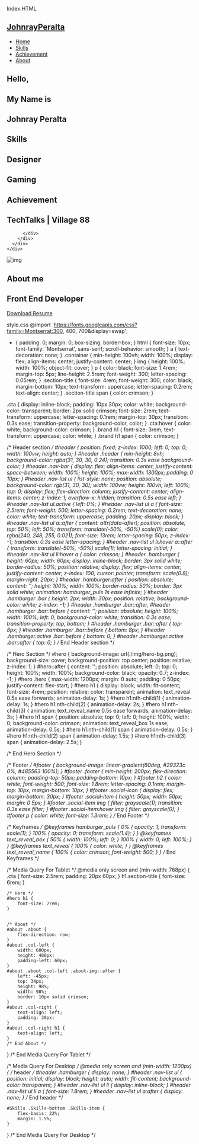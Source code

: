 Index.HTML
<!DOCTYPE html>
<html lang="en">

<head>
  <meta charset="UTF-8">
  <meta name="viewport" content="width=device-width, initial-scale=1.0">
  <link rel="stylesheet" href="style.css">
  <title>My Website</title>
</head>

<body>
  <!-- Header -->
  <section id="header">
    <div class="header container">
      <div class="nav-bar">
        <div class="brand">
          <a href="#hero">
            <h1><span>Johnray</span>Peralta</h1>
          </a>
        </div>
        <div class="nav-list">
          <div class="hamburger">
            <div class="bar"></div>
          </div>
          <ul>
            <li><a href="#hero" data-after="Home">Home</a></li>
            <li><a href="#Skills" data-after="Skills">Skills</a></li>
            <li><a href="#Achievement" data-after="Achievement">Achievement</a></li>
            <li><a href="#about" data-after="About">About</a></li>
        </div>
      </div>
    </div>
  </section>
  <!-- End Header -->


  <!-- Hero Section  -->
  <section id="hero">
    <div class="hero container">
      <div>
        <h1>Hello, <span></span></h1>
        <h1>My Name is <span></span></h1>
        <h1>Johnray Peralta <span></span></h1>
      </div>
    </div>
  </section>
  <!-- End Hero Section  -->

  <!-- Skills Section -->
  <section id="Skills">
    <div class="Skills container">
      <div class="Skills-top">
        <h1 class="section-title">Skills<span>
      </div>
      <div class="Skills-bottom">
        <div class="Skills-item">
          <h2>Designer</h2>
        </div>
        <div class="Skills-item">
          <h2>Gaming</h2>
      </div>
    </div>
  </section>
  <!-- End Skills Section -->

  <!-- Achievement Section -->
  <section id="Achievement">
    <div class="Achievement container">
      <div class="Achievement-header">
        <h1 class="section-title"> <span>Achievement</span></h1>
      </div>
      <div class="all-Achievement">
        <div class="Achievement-item">
          <div class="Achievement-info">
            <h1>TechTalks | Village 88</h1>
        </div>

          </div>
        </div>
      </div>
    </div>
  </section>
  <!-- End Projects Section -->

  <!-- About Section -->
  <section id="about">
    <div class="about container">
      <div class="col-left">
        <div class="about-img">
          <img src="C:\Users\johnr\OneDrive\Pictures\IMG_20240118_184950_778.jpg" alt="img">
        </div>
      </div>
      <div class="col-right">
        <h1 class="section-title">About <span>me</span></h1>
        <h2>Front End Developer</h2>
        <p></p>
        <a href="#" class="cta">Download Resume</a>
      </div>
    </div>
  </section>
  <!-- End About Section -->
</body>

</html>

style.css
@import 'https://fonts.googleapis.com/css?family=Montserrat:300, 400, 700&display=swap';
* {
	padding: 0;
	margin: 0;
	box-sizing: border-box;
}
html {
	font-size: 10px;
	font-family: 'Montserrat', sans-serif;
	scroll-behavior: smooth;
}
a {
	text-decoration: none;
}
.container {
	min-height: 100vh;
	width: 100%;
	display: flex;
	align-items: center;
	justify-content: center;
}
img {
	height: 100%;
	width: 100%;
	object-fit: cover;
}
p {
	color: black;
	font-size: 1.4rem;
	margin-top: 5px;
	line-height: 2.5rem;
	font-weight: 300;
	letter-spacing: 0.05rem;
}
.section-title {
	font-size: 4rem;
	font-weight: 300;
	color: black;
	margin-bottom: 10px;
	text-transform: uppercase;
	letter-spacing: 0.2rem;
	text-align: center;
}
.section-title span {
	color: crimson;
}

.cta {
	display: inline-block;
	padding: 10px 30px;
	color: white;
	background-color: transparent;
	border: 2px solid crimson;
	font-size: 2rem;
	text-transform: uppercase;
	letter-spacing: 0.1rem;
	margin-top: 30px;
	transition: 0.3s ease;
	transition-property: background-color, color;
}
.cta:hover {
	color: white;
	background-color: crimson;
}
.brand h1 {
	font-size: 3rem;
	text-transform: uppercase;
	color: white;
}
.brand h1 span {
	color: crimson;
}

/* Header section */
#header {
	position: fixed;
	z-index: 1000;
	left: 0;
	top: 0;
	width: 100vw;
	height: auto;
}
#header .header {
	min-height: 8vh;
	background-color: rgba(31, 30, 30, 0.24);
	transition: 0.3s ease background-color;
}
#header .nav-bar {
	display: flex;
	align-items: center;
	justify-content: space-between;
	width: 100%;
	height: 100%;
	max-width: 1300px;
	padding: 0 10px;
}
#header .nav-list ul {
	list-style: none;
	position: absolute;
	background-color: rgb(31, 30, 30);
	width: 100vw;
	height: 100vh;
	left: 100%;
	top: 0;
	display: flex;
	flex-direction: column;
	justify-content: center;
	align-items: center;
	z-index: 1;
	overflow-x: hidden;
	transition: 0.5s ease left;
}
#header .nav-list ul.active {
	left: 0%;
}
#header .nav-list ul a {
	font-size: 2.5rem;
	font-weight: 500;
	letter-spacing: 0.2rem;
	text-decoration: none;
	color: white;
	text-transform: uppercase;
	padding: 20px;
	display: block;
}
#header .nav-list ul a::after {
	content: attr(data-after);
	position: absolute;
	top: 50%;
	left: 50%;
	transform: translate(-50%, -50%) scale(0);
	color: rgba(240, 248, 255, 0.021);
	font-size: 13rem;
	letter-spacing: 50px;
	z-index: -1;
	transition: 0.3s ease letter-spacing;
}
#header .nav-list ul li:hover a::after {
	transform: translate(-50%, -50%) scale(1);
	letter-spacing: initial;
}
#header .nav-list ul li:hover a {
	color: crimson;
}
#header .hamburger {
	height: 60px;
	width: 60px;
	display: inline-block;
	border: 3px solid white;
	border-radius: 50%;
	position: relative;
	display: flex;
	align-items: center;
	justify-content: center;
	z-index: 100;
	cursor: pointer;
	transform: scale(0.8);
	margin-right: 20px;
}
#header .hamburger:after {
	position: absolute;
	content: '';
	height: 100%;
	width: 100%;
	border-radius: 50%;
	border: 3px solid white;
	animation: hamburger_puls 1s ease infinite;
}
#header .hamburger .bar {
	height: 2px;
	width: 30px;
	position: relative;
	background-color: white;
	z-index: -1;
}
#header .hamburger .bar::after,
#header .hamburger .bar::before {
	content: '';
	position: absolute;
	height: 100%;
	width: 100%;
	left: 0;
	background-color: white;
	transition: 0.3s ease;
	transition-property: top, bottom;
}
#header .hamburger .bar::after {
	top: 8px;
}
#header .hamburger .bar::before {
	bottom: 8px;
}
#header .hamburger.active .bar::before {
	bottom: 0;
}
#header .hamburger.active .bar::after {
	top: 0;
}
/* End Header section */

/* Hero Section */
#hero {
	background-image: url(./img/hero-bg.png);
	background-size: cover;
	background-position: top center;
	position: relative;
	z-index: 1;
}
#hero::after {
	content: '';
	position: absolute;
	left: 0;
	top: 0;
	height: 100%;
	width: 100%;
	background-color: black;
	opacity: 0.7;
	z-index: -1;
}
#hero .hero {
	max-width: 1200px;
	margin: 0 auto;
	padding: 0 50px;
	justify-content: flex-start;
}
#hero h1 {
	display: block;
	width: fit-content;
	font-size: 4rem;
	position: relative;
	color: transparent;
	animation: text_reveal 0.5s ease forwards;
	animation-delay: 1s;
}
#hero h1:nth-child(1) {
	animation-delay: 1s;
}
#hero h1:nth-child(2) {
	animation-delay: 2s;
}
#hero h1:nth-child(3) {
	animation: text_reveal_name 0.5s ease forwards;
	animation-delay: 3s;
}
#hero h1 span {
	position: absolute;
	top: 0;
	left: 0;
	height: 100%;
	width: 0;
	background-color: crimson;
	animation: text_reveal_box 1s ease;
	animation-delay: 0.5s;
}
#hero h1:nth-child(1) span {
	animation-delay: 0.5s;
}
#hero h1:nth-child(2) span {
	animation-delay: 1.5s;
}
#hero h1:nth-child(3) span {
	animation-delay: 2.5s;
}

/* End Hero Section */


/* Footer */
#footer {
	background-image: linear-gradient(60deg, #29323c 0%, #485563 100%);
}
#footer .footer {
	min-height: 200px;
	flex-direction: column;
	padding-top: 50px;
	padding-bottom: 10px;
}
#footer h2 {
	color: white;
	font-weight: 500;
	font-size: 1.8rem;
	letter-spacing: 0.1rem;
	margin-top: 10px;
	margin-bottom: 10px;
}
#footer .social-icon {
	display: flex;
	margin-bottom: 30px;
}
#footer .social-item {
	height: 50px;
	width: 50px;
	margin: 0 5px;
}
#footer .social-item img {
	filter: grayscale(1);
	transition: 0.3s ease filter;
}
#footer .social-item:hover img {
	filter: grayscale(0);
}
#footer p {
	color: white;
	font-size: 1.3rem;
}
/* End Footer */

/* Keyframes */
@keyframes hamburger_puls {
	0% {
		opacity: 1;
		transform: scale(1);
	}
	100% {
		opacity: 0;
		transform: scale(1.4);
	}
}
@keyframes text_reveal_box {
	50% {
		width: 100%;
		left: 0;
	}
	100% {
		width: 0;
		left: 100%;
	}
}
@keyframes text_reveal {
	100% {
		color: white;
	}
}
@keyframes text_reveal_name {
	100% {
		color: crimson;
		font-weight: 500;
	}
}
/* End Keyframes */

/* Media Query For Tablet */
@media only screen and (min-width: 768px) {
	.cta {
		font-size: 2.5rem;
		padding: 20px 60px;
	}
	h1.section-title {
		font-size: 6rem;
	}

	/* Hero */
	#hero h1 {
		font-size: 7rem;
	}


	/* About */
	#about .about {
		flex-direction: row;
	}
	#about .col-left {
		width: 600px;
		height: 400px;
		padding-left: 60px;
	}
	#about .about .col-left .about-img::after {
		left: -45px;
		top: 34px;
		height: 98%;
		width: 98%;
		border: 10px solid crimson;
	}
	#about .col-right {
		text-align: left;
		padding: 30px;
	}
	#about .col-right h1 {
		text-align: left;
	}
	/* End About */

}
/* End Media Query For Tablet */

/* Media Query For Desktop */
@media only screen and (min-width: 1200px) {
	/* header */
	#header .hamburger {
		display: none;
	}
	#header .nav-list ul {
		position: initial;
		display: block;
		height: auto;
		width: fit-content;
		background-color: transparent;
	}
	#header .nav-list ul li {
		display: inline-block;
	}
	#header .nav-list ul li a {
		font-size: 1.8rem;
	}
	#header .nav-list ul a:after {
		display: none;
	}
	/* End header */

	#Skills .Skills-bottom .Skills-item {
		flex-basis: 22%;
		margin: 1.5%;
	}
}
/* End  Media Query For Desktop */
